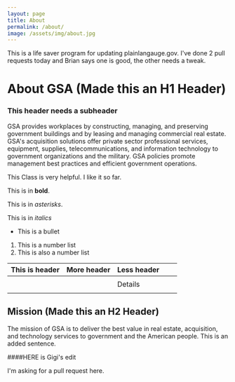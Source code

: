 ```yaml
---
layout: page
title: About
permalink: /about/
image: /assets/img/about.jpg
---
```


This is a life saver program for updating plainlangauge.gov. I've done 2 pull requests today and Brian says one is good, the other needs a tweak.

# About GSA (Made this an H1 Header)
### This header needs a subheader

GSA provides workplaces by constructing, managing, and preserving government buildings and by leasing and managing commercial real estate. GSA's acquisition solutions offer private sector professional services, equipment, supplies, telecommunications, and information technology to government organizations and the military. GSA policies promote management best practices and efficient government operations.

This Class is very helpful. I like it so far.

This is in **bold**.


This is in *asterisks*.

This is in _italics_

* This is a bullet

1. This is a number list
2. This is also a number list

| This is header | More header | Less header |   |   |
|----------------|-------------|-------------|---|---|
|                |             |             |   |   |
|                |             | Details     |   |   |
|                |             |             |   |   |

## Mission (Made this an H2 Header) 


The mission of GSA is to deliver the best value in real estate, acquisition, and technology services to government and the American people. This is an added sentence.

####HERE is Gigi's edit

I'm asking for a pull request here. 
